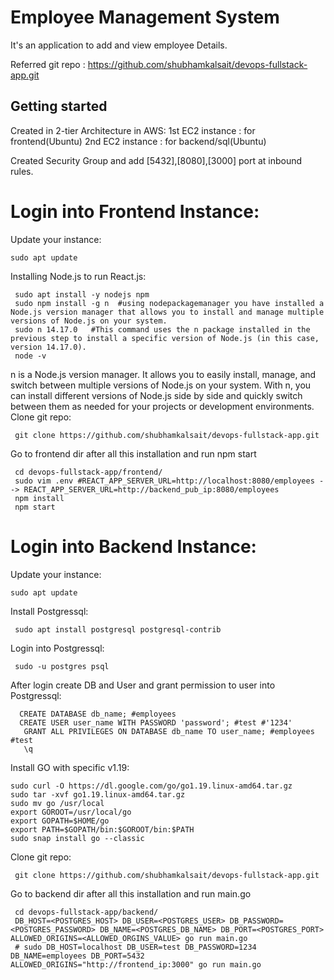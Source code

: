 # Employee Management System

It's an application to add and view employee Details.

Referred git repo : https://github.com/shubhamkalsait/devops-fullstack-app.git

## Getting started

Created in 2-tier Architecture in AWS:
1st EC2 instance : for frontend(Ubuntu)
2nd EC2 instance : for backend/sql(Ubuntu)

Created Security Group and add [5432],[8080],[3000] port at inbound rules.

# Login into Frontend Instance:

Update your instance:
```shell
sudo apt update
```
Installing Node.js to run React.js:
```shell
 sudo apt install -y nodejs npm
 sudo npm install -g n  #using nodepackagemanager you have installed a Node.js version manager that allows you to install and manage multiple versions of Node.js on your system.
 sudo n 14.17.0   #This command uses the n package installed in the previous step to install a specific version of Node.js (in this case, version 14.17.0).
 node -v
```
n is a Node.js version manager. It allows you to easily install, manage, and switch between multiple versions of Node.js on your system. With n, you can install different versions of Node.js side by side and quickly switch between them as needed for your projects or development environments.
Clone git repo:
```shell
 git clone https://github.com/shubhamkalsait/devops-fullstack-app.git
```
Go to frontend dir after all this installation and run npm start
```shell
 cd devops-fullstack-app/frontend/
 sudo vim .env #REACT_APP_SERVER_URL=http://localhost:8080/employees --> REACT_APP_SERVER_URL=http://backend_pub_ip:8080/employees
 npm install
 npm start
```

# Login into Backend Instance:

Update your instance:
```shell
sudo apt update
```
Install Postgressql:
```shell
 sudo apt install postgresql postgresql-contrib
```
Login into Postgressql:
```shell
 sudo -u postgres psql
```
After login create DB and User and grant permission to user into Postgressql:
```shell
  CREATE DATABASE db_name; #employees
  CREATE USER user_name WITH PASSWORD 'password'; #test #'1234'
   GRANT ALL PRIVILEGES ON DATABASE db_name TO user_name; #employees #test
   \q
```

Install GO with specific v1.19:
```shell
sudo curl -O https://dl.google.com/go/go1.19.linux-amd64.tar.gz
sudo tar -xvf go1.19.linux-amd64.tar.gz
sudo mv go /usr/local
export GOROOT=/usr/local/go
export GOPATH=$HOME/go
export PATH=$GOPATH/bin:$GOROOT/bin:$PATH
sudo snap install go --classic
```

Clone git repo:
```shell
 git clone https://github.com/shubhamkalsait/devops-fullstack-app.git
```
Go to backend dir after all this installation and run main.go
```shell
 cd devops-fullstack-app/backend/ 
 DB_HOST=<POSTGRES_HOST> DB_USER=<POSTGRES_USER> DB_PASSWORD=<POSTGRES_PASSWORD> DB_NAME=<POSTGRES_DB_NAME> DB_PORT=<POSTGRES_PORT> ALLOWED_ORIGINS=<ALLOWED_ORGINS_VALUE> go run main.go
 # sudo DB_HOST=localhost DB_USER=test DB_PASSWORD=1234 DB_NAME=employees DB_PORT=5432 ALLOWED_ORIGINS="http://frontend_ip:3000" go run main.go
```
